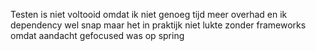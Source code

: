 Testen is niet voltooid omdat ik niet genoeg tijd meer overhad en ik dependency wel snap maar het in praktijk niet lukte zonder frameworks omdat aandacht gefocused was op spring

